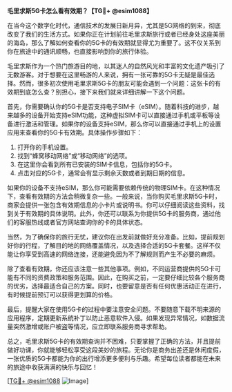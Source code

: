 **毛里求斯5G卡怎么看有效期？【TG💪+ @esim1088】**

在当今这个数字化时代，通信技术的发展日新月异，尤其是5G网络的到来，彻底改变了我们的生活方式。如果你正在计划前往毛里求斯旅行或者已经身处这座美丽的海岛，那么了解如何查看你的5G卡的有效期就显得尤为重要了。这不仅关系到你在旅途中的通讯顺畅，也直接影响到你的旅行体验。

毛里求斯作为一个热门旅游目的地，以其迷人的自然风光和丰富的文化遗产吸引了无数游客。对于想要在这里畅游的人来说，拥有一张可靠的5G卡无疑是最佳选择。然而，很多初次使用毛里求斯5G卡的朋友可能会遇到一个问题：这张卡的有效期到底怎么查？别担心，接下来我们就来详细讲解一下这个问题。

首先，你需要确认你的5G卡是否支持电子SIM卡（eSIM）。随着科技的进步，越来越多的设备开始支持eSIM功能，这种虚拟SIM卡可以直接通过手机或平板等设备进行激活和管理。如果你的设备支持eSIM，那么你可以直接通过手机上的设置应用来查看你的5G卡有效期。具体操作步骤如下：

1. 打开你的手机设置。
2. 找到“蜂窝移动网络”或“移动网络”的选项。
3. 在这里你会看到所有已安装的SIM卡信息，包括你的5G卡。
4. 点击对应的5G卡，通常会有显示剩余天数或者到期日期的信息。

如果你的设备不支持eSIM，那么你可能需要依赖传统的物理SIM卡。在这种情况下，查看有效期的方法会稍微复杂一些。一般来说，当你购买毛里求斯5G卡时，商家会提供一张包含有效期信息的小卡片或说明书。你可以仔细阅读这些资料，找到关于有效期的具体说明。此外，你还可以联系为你提供5G卡的服务商，通过他们的客服热线或者官方网站查询你的卡的具体状态。

当然，为了确保你的旅行无忧，建议你在出发前就做好充分准备。比如，提前规划好你的行程，了解目的地的网络覆盖情况，以及选择合适的5G卡套餐。这样不仅能让你享受到高速的网络连接，还能避免因为不了解规则而产生不必要的麻烦。

除了查看有效期，你还应该注意一些其他事项。例如，不同运营商提供的5G卡可能有不同的资费政策和服务范围。因此，在购买之前，一定要仔细比较各个服务商的优劣，选择最适合自己的方案。同时，也要留意是否有任何优惠活动正在进行，有时候提前预订可以获得更划算的价格。

最后，提醒大家在使用5G卡的过程中要注意安全问题。不要随意下载不明来源的应用程序，定期更新系统补丁以防止恶意软件入侵。如果发现异常情况，如数据流量突然激增或账户被盗等情况，应立即联系服务商寻求帮助。

总之，毛里求斯5G卡的有效期查询并不困难，只要掌握了正确的方法，并且提前做好功课，你就能够轻松享受这段美妙的旅程。无论你是商务出差还是休闲度假，一张优质的5G卡都能为你的出行增添更多便利与乐趣。希望每位读者都能在未来的旅途中收获满满的快乐与回忆！

[[TG💪+ @esim1088](https://t.me/s/esim1088) ![Image](https://i.postimg.cc/4NQfJmqS/Snipaste-2025-05-13-00-14-12.png)]
